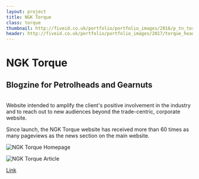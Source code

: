 ```yaml
---
layout: project
title: NGK Torque
class: torque
thumbnail: http://fiveid.co.uk/portfolio/portfolio_images/2016/p_tn_torque.png
header: http://fiveid.co.uk/portfolio/portfolio_images/2017/torque_header.jpg
---
```


# NGK Torque

## Blogzine for Petrolheads and Gearnuts

<br/>
Website intended to amplify the client's positive involvement in the industry and to reach out to new audiences beyond the trade-centric, corporate website.

Since launch, the NGK Torque website has received more than 60 times as many pageviews as the news section on the main website.

![NGK Torque Homepage](http://fiveid.co.uk/portfolio/portfolio_images/2017/torque_01.jpg)

![NGK Torque Article](http://fiveid.co.uk/portfolio/portfolio_images/2017/torque_02.jpg)

[Link](http://ngktorque.com)
